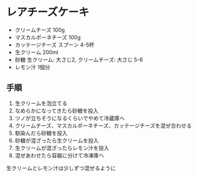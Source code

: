 レアチーズケーキ
================

* クリームチーズ 100g
* マスカルポーネチーズ 100g
* カッテージチーズ スプーン 4-5杯
* 生クリーム 200ml
* 砂糖 生クリーム: 大さじ2, クリームチーズ: 大さじ 5-6
* レモン汁 1個分

手順
----

1. 生クリームを泡立てる
2. なめらかになってきたら砂糖を投入
3. ツノが立ちそうになるくらいでやめて冷蔵庫へ
4. クリームチーズ、マスカルポーネチーズ、カッテージチーズを混ぜ合わせる
5. 馴染んだら砂糖を投入
6. 砂糖が混ざったら生クリームを投入
7. 生クリームが混ざったらレモン汁を投入
8. 混ぜあわせたら容器に分けて冷凍庫へ

生クリームとレモン汁は少しずつ混ぜるように
